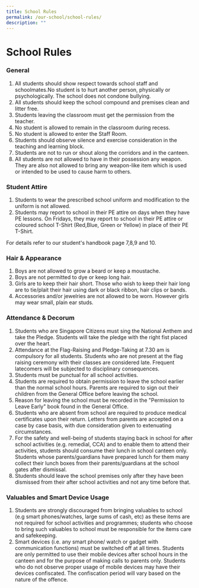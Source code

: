 ```yaml
---
title: School Rules
permalink: /our-school/school-rules/
description: ""
---
```

# **School Rules**

### General

1. All students should show respect towards school staff and schoolmates.No student is to hurt another person, physically or psychologically. The school does not condone bullying.
2. All students should keep the school compound and premises clean and litter free.
3. Students leaving the classroom must get the permission from the teacher.
4. No student is allowed to remain in the classroom during recess.
5. No student is allowed to enter the Staff Room.
6. Students should observe silence and exercise consideration in the teaching and learning block.
7. Students are not to run or shout along the corridors and in the canteen.
8. All students are not allowed to have in their possession any weapon. They are also not allowed to bring any weapon-like item which is used or intended to be used to cause harm to others. 


### Student Attire

1. Students to wear the prescribed school uniform and modification to the uniform is not allowed. 
2. Students may report to school in their PE attire on days when they have PE lessons. 
On Fridays, they may report to school in their PE attire or coloured school T-Shirt (Red,Blue, Green or Yellow) in place of their PE T-Shirt. 

For details refer to our student's handbook page 7,8,9 and 10.



### Hair & Appearance

1. Boys are not allowed to grow a beard or keep a moustache.
2. Boys are not permitted to dye or keep long hair.
3. Girls are to keep their hair short. Those who wish to keep their hair long are to tie/plait their hair using dark or black ribbon, hair clips or bands. 
4. Accessories and/or jewelries are not allowed to be worn. However girls may wear small, plain ear studs. 



### Attendance & Decorum

1. Students who are Singapore Citizens must sing the National Anthem and take the Pledge. Students will take the pledge with the right fist placed over the heart.
2. Attendance at the Flag-Raising and Pledge-Taking at 7.30 am is compulsory for all students. Students who are not present at the flag raising ceremony with their classes are considered late. Frequent latecomers will be subjected to disciplinary consequences. 
3. Students must be punctual for all school activities.
4. Students are required to obtain permission to leave the school earlier than the normal school hours. Parents are required to sign out their children from the General Office before leaving the school.
5. Reason for leaving the school must be recorded in the "Permission to Leave Early" book found in the General Office.
6. Students who are absent from school are required to produce medical certificates upon their return. Letters from parents are accepted on a case by case basis, with due consideration given to extenuating circumstances.
7. For the safety and well-being of students staying back in school for after school activities (e.g. remedial, CCA) and to enable them to attend their activities, students should consume their lunch in school canteen only. Students whose parents/guardians have prepared lunch for them many collect their lunch boxes from their parents/guardians at the school gates after dismissal. 
8. Students should leave the school premises only after they have been dismissed from their after school activities and not any time before that. 

### Valuables and Smart Device Usage

1. Students are strongly discouraged from bringing valuables to school (e.g smart phones/watches, large sums of cash, etc) as these items are not required for school activities and programmes; students who choose to bring such valuables to school must be responsible for the items care and safekeeping. 
2. Smart devices (i.e. any smart phone/ watch or gadget with communication functions) must be switched off at all times. Students are only permitted to use their mobile devices after school hours in the canteen and for the purpose of making calls to parents only. Students who do not observe proper usage of mobile devices may have their devices confiscated. The confiscation period will vary based on the nature of the offence.